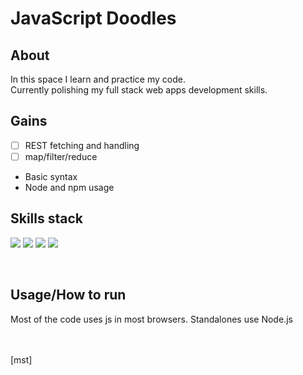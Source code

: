 # JavaScript Doodles

## About
In this space I learn and practice my code.<br>
Currently polishing my full stack web apps development skills.

## Gains

- [ ] REST fetching and handling
- [ ] map/filter/reduce
- Basic syntax
- Node and npm usage

## Skills stack
![](https://shields.io/badge/-javascript-339?logo=javascript)
![](https://shields.io/badge/-node.js-339?logo=node.js)
![](https://shields.io/badge/-html-339?logo=html5)
![](https://shields.io/badge/-npm-339?logo=npm)

<br>

## Usage/How to run
Most of the code uses js in most browsers. Standalones use Node.js


<br><br>
[mst]